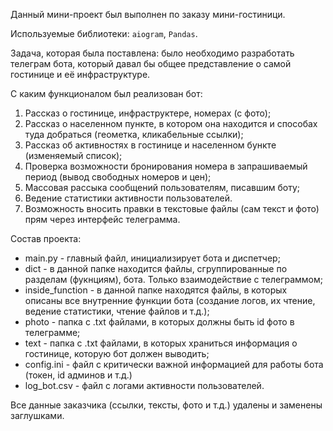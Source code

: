 Данный мини-проект был выполнен по заказу мини-гостиници.

Используемые библиотеки: `aiogram`, `Pandas`.

Задача, которая была поставлена: было необходимо разработать телеграм бота, который давал бы общее представление о самой гостинице и её инфраструктуре.

С каким функционалом был реализован бот:

1) Рассказ о гостинице, инфраструктере, номерах (с фото);
2) Рассказ о населенном пункте, в котором она находится и способах туда добраться (геометка, кликабельные ссылки);
3) Рассказ об активностях в гостинице и населенном бункте (изменяемый список);
4) Проверка возможности бронирования номера в запрашиваемый период (вывод свободных номеров и цен);
5) Массовая рассыка сообщений пользователям, писавшим боту;
6) Ведение статистики активности пользователей.
7) Возможность вносить правки в текстовые файлы (сам текст и фото) прям через интерфейс телеграмма.


Состав проекта:

- main.py - главный файл, инициализирует бота и диспетчер;
- dict - в данной папке находится файлы, сгруппированные по разделам (фукнциям), бота. Только взаимодействие с телеграммом;
- inside_function - в данной папке находятся файлы, в которых описаны все внутренние функции бота (создание логов, их чтение, ведение статистики, чтение файлов и т.д.);
- photo - папка с .txt файлами, в которых должны быть id фото в телеграмме;
- text - папка с .txt файлами, в которых храниться информация о гостинице, которую бот должен выводить;
- config.ini - файл с критически важной информацией для работы бота (токен, id админов и т.д.)
- log_bot.csv - файл с логами активности пользователей.

Все данные заказчика (ссылки, тексты, фото и т.д.) удалены и заменены заглушками.
